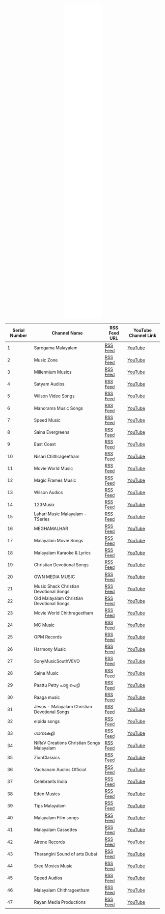 <div align="center">
<a href="https://ravana69.github.io/songs">
    <img src="https://raw.githubusercontent.com/ravana69/songs/main/github-metrics.svg" alt="github-metrics.svg" />
  </a>
</div>


| Serial Number | Channel Name                                       | RSS Feed URL                                         | YouTube Channel Link                                |
|---------------|---------------------------------------------------|------------------------------------------------------|------------------------------------------------------|
| 1             | Saregama Malayalam                                | [RSS Feed](https://www.youtube.com/feeds/videos.xml?channel_id=UCoRF8GByEjmM_yHwUGIDGyQ) | [YouTube](https://www.youtube.com/c/SaregamaMalayalam) |
| 2             | Music Zone                                        | [RSS Feed](https://www.youtube.com/feeds/videos.xml?channel_id=UCGLbP4rkR2vA58xW2M1Itvw) | [YouTube](https://www.youtube.com/c/MusicZone) |
| 3             | Millennium Musics                                 | [RSS Feed](https://www.youtube.com/feeds/videos.xml?channel_id=UCjX6XaM9EEfdH2gh90QZ8pQ) | [YouTube](https://www.youtube.com/c/MillenniumMusics) |
| 4             | Satyam Audios                                     | [RSS Feed](https://www.youtube.com/feeds/videos.xml?channel_id=UCknXFy9YvBIUEs24xb35p4Q) | [YouTube](https://www.youtube.com/c/SatyamAudios) |
| 5             | Wilson Video Songs                                | [RSS Feed](https://www.youtube.com/feeds/videos.xml?channel_id=UC7oE54x62E7AIO5GkdnLTSQ) | [YouTube](https://www.youtube.com/c/WilsonVideoSongs) |
| 6             | Manorama Music Songs                             | [RSS Feed](https://www.youtube.com/feeds/videos.xml?channel_id=UCqow9MwWxJyKZfWbZ-JFI7Q) | [YouTube](https://www.youtube.com/c/ManoramaMusicSongs) |
| 7             | Speed Music                                       | [RSS Feed](https://www.youtube.com/feeds/videos.xml?channel_id=UC2y5LoW-VkSFaKdwNx9pYkQ) | [YouTube](https://www.youtube.com/c/SpeedMusic) |
| 8             | Saina Evergreens                                 | [RSS Feed](https://www.youtube.com/feeds/videos.xml?channel_id=UCdYn0MxeGNvwiiYabspWumg) | [YouTube](https://www.youtube.com/c/SainaEvergreens) |
| 9             | East Coast                                       | [RSS Feed](https://www.youtube.com/feeds/videos.xml?channel_id=UC7wr_pLs8KVXkkXWZxHLR0A) | [YouTube](https://www.youtube.com/c/EastCoast) |
| 10            | Nisari Chithrageetham                            | [RSS Feed](https://www.youtube.com/feeds/videos.xml?channel_id=UCWvaLC8KYp0tfRPvMK5Lobg) | [YouTube](https://www.youtube.com/c/NisariChithrageetham) |
| 11            | Movie World Music                                | [RSS Feed](https://www.youtube.com/feeds/videos.xml?channel_id=UC1H_22jpB9YKzrCGdRKIHZA) | [YouTube](https://www.youtube.com/c/MovieWorldMusic) |
| 12            | Magic Frames Music                               | [RSS Feed](https://www.youtube.com/feeds/videos.xml?channel_id=UCF1whA4-po0ar8XL2eTXKaQ) | [YouTube](https://www.youtube.com/c/MagicFramesMusic) |
| 13            | Wilson Audios                                    | [RSS Feed](https://www.youtube.com/feeds/videos.xml?channel_id=UCIMMOpR0qlLKXk5u0sKAUeg) | [YouTube](https://www.youtube.com/c/WilsonAudios) |
| 14            | 123Musix                                         | [RSS Feed](https://www.youtube.com/feeds/videos.xml?channel_id=UC9AifK4X8HU47bac_Sy5JDw) | [YouTube](https://www.youtube.com/c/123Musix) |
| 15            | Lahari Music Malayalam - TSeries                 | [RSS Feed](https://www.youtube.com/feeds/videos.xml?channel_id=UCBi7UD8gdi_SCLX7dZjKVeQ) | [YouTube](https://www.youtube.com/c/LahariMusicMalayalamTSeries) |
| 16            | MEGHAMALHAR                                      | [RSS Feed](https://www.youtube.com/feeds/videos.xml?channel_id=UCTMGjvkSrKN_IgdPgqnBdgw) | [YouTube](https://www.youtube.com/c/MEGHAMALHAR) |
| 17            | Malayalam Movie Songs                            | [RSS Feed](https://www.youtube.com/feeds/videos.xml?channel_id=UCsCbsDPZdMHALDoDBKtcsoA) | [YouTube](https://www.youtube.com/c/MalayalamMovieSongs) |
| 18            | Malayalam Karaoke & Lyrics                       | [RSS Feed](https://www.youtube.com/feeds/videos.xml?channel_id=UCbcpqs2vCCn-6J-OhhA1dnw) | [YouTube](https://www.youtube.com/c/MalayalamKaraokeLyrics) |
| 19            | Christian Devotional Songs                       | [RSS Feed](https://www.youtube.com/feeds/videos.xml?channel_id=UCXQ1x1oyK0ArXXjoJYEmu4A) | [YouTube](https://www.youtube.com/c/ChristianDevotionalSongs) |
| 20            | OWN MEDIA MUSIC                                  | [RSS Feed](https://www.youtube.com/feeds/videos.xml?channel_id=UC1Z1-ER2nUjr66DGTEq9oMA) | [YouTube](https://www.youtube.com/c/OWNMEDIAMUSIC) |
| 21            | Music Shack Christian Devotional Songs           | [RSS Feed](https://www.youtube.com/feeds/videos.xml?channel_id=UCE3rz9NH0bmlKGKkVylHQKA) | [YouTube](https://www.youtube.com/c/MusicShackChristianDevotionalSongs) |
| 22            | Old Malayalam Christian Devotional Songs         | [RSS Feed](https://www.youtube.com/feeds/videos.xml?channel_id=UCFy_XitaqE6wyn8lN5xoj4g) | [YouTube](https://www.youtube.com/c/OldMalayalamChristianDevotionalSongs) |
| 23            | Movie World Chithrageetham                      | [RSS Feed](https://www.youtube.com/feeds/videos.xml?channel_id=UCMZWNFjDAhbkatSw1ayDbsw) | [YouTube](https://www.youtube.com/c/MovieWorldChithrageetham) |
| 24            | MC Music                                        | [RSS Feed](https://www.youtube.com/feeds/videos.xml?channel_id=UCEZI2GZ0dZ57EJ1coc9D6GQ) | [YouTube](https://www.youtube.com/c/MCMusic) |
| 25            | OPM Records                                     | [RSS Feed](https://www.youtube.com/feeds/videos.xml?channel_id=UCM1pr5O0pJ-4uNkuOZoG0WQ) | [YouTube](https://www.youtube.com/c/OPMRecords) |
| 26            | Harmony Music                                   | [RSS Feed](https://www.youtube.com/feeds/videos.xml?channel_id=UCixq0A3KnHgtVJQen5-2vYA) | [YouTube](https://www.youtube.com/c/HarmonyMusic) |
| 27            | SonyMusicSouthVEVO                              | [RSS Feed](https://www.youtube.com/feeds/videos.xml?channel_id=UCTNtRdBAiZtHP9w7JinzfUg) | [YouTube](https://www.youtube.com/c/SonyMusicSouthVEVO) |
| 28            | Saina Music                                     | [RSS Feed](https://www.youtube.com/feeds/videos.xml?channel_id=UCC85L1ZTp5eY-bhd7QBfmgw) | [YouTube](https://www.youtube.com/c/SainaMusic) |
| 29            | Paattu Petty പാട്ടു പെട്ടി                    | [RSS Feed](https://www.youtube.com/feeds/videos.xml?channel_id=UC7HxL02mm_QSBvrykXTzMew) | [YouTube](https://www.youtube.com/c/PaattuPetty) |
| 30            | Raaga music                                     | [RSS Feed](https://www.youtube.com/feeds/videos.xml?channel_id=UCD5AVlVWt4nAikVPY5jorpg) | [YouTube](https://www.youtube.com/c/RaagaMusic) |
| 31            | Jesus - Malayalam Christian Devotional Songs     | [RSS Feed](https://www.youtube.com/feeds/videos.xml?channel_id=UCnYTfYX0N_2vNY-m3J6OOog) | [YouTube](https://www.youtube.com/c/JesusMalayalamChristianDevotionalSongs) |
| 32            | elpida songs                                    | [RSS Feed](https://www.youtube.com/feeds/videos.xml?channel_id=UCBuc4eFz2k_uVLCFEovl3Cg) | [YouTube](https://www.youtube.com/c/elpidasongs) |
| 33            | ഗാനകേളി                                      | [RSS Feed](https://www.youtube.com/feeds/videos.xml?channel_id=UCSoNZUAtrsWbybDuuhy5k3Q) | [YouTube](https://www.youtube.com/c/ഗാനകേളി) |
| 34            | NiRaV Creations Christian Songs Malayalam        | [RSS Feed](https://www.youtube.com/feeds/videos.xml?channel_id=UCfLtFVqkGB-9IJaaP7au_wA) | [YouTube](https://www.youtube.com/c/NiRaVCreationsChristianSongsMalayalam) |
| 35            | ZionClassics                                    | [RSS Feed](https://www.youtube.com/feeds/videos.xml?channel_id=UCvOUtcz7gP8f_5pb7VBHjWQ) | [YouTube](https://www.youtube.com/c/ZionClassics) |
| 36            | Vachanam Audios Official                        | [RSS Feed](https://www.youtube.com/feeds/videos.xml?channel_id=UCNLLpXJYuECFdvoB1aCRCIQ) | [YouTube](https://www.youtube.com/c/VachanamAudiosOfficial) |
| 37            | Celebrants India                                | [RSS Feed](https://www.youtube.com/feeds/videos.xml?channel_id=UCm7gTGpk4KP6LprBsenCKyQ) | [YouTube](https://www.youtube.com/c/CelebrantsIndia) |
| 38            | Eden Musics                                     | [RSS Feed](https://www.youtube.com/feeds/videos.xml?channel_id=UCNWRLlncg_Ad8IRQflHbmcQ) | [YouTube](https://www.youtube.com/c/EdenMusics) |
| 39            | Tips Malayalam                                  | [RSS Feed](https://www.youtube.com/feeds/videos.xml?channel_id=UCFrwp1a2HW0EohxF5jrv75A) | [YouTube](https://www.youtube.com/c/TipsMalayalam) |
| 40            | Malayalam Film songs                            | [RSS Feed](https://www.youtube.com/feeds/videos.xml?channel_id=UCl6UjHM4zrkbGamI_7t_k2Q) | [YouTube](https://www.youtube.com/c/MalayalamFilmSongs) |
| 41            | Malayalam Cassettes                             | [RSS Feed](https://www.youtube.com/feeds/videos.xml?channel_id=UCAD8x8K7FPX0MSgGU0JRUuA) | [YouTube](https://www.youtube.com/c/MalayalamCassettes) |
| 42            | Airene Records                                  | [RSS Feed](https://www.youtube.com/feeds/videos.xml?channel_id=UCQnCVVUN-9ylqNYeAU7kONA) | [YouTube](https://www.youtube.com/c/AireneRecords) |
| 43            | Tharangini Sound of arts Dubai                   | [RSS Feed](https://www.youtube.com/feeds/videos.xml?channel_id=UCtHSpYB1aAALN0i1_jA8b0g) | [YouTube](https://www.youtube.com/c/TharanginiSoundofartsDubai) |
| 44            | Sree Movies Music                               | [RSS Feed](https://www.youtube.com/feeds/videos.xml?channel_id=UClE-TPA5ccYSdCybdKJXa7w) | [YouTube](https://www.youtube.com/c/SreeMoviesMusic) |
| 45            | Speed Audios                                    | [RSS Feed](https://www.youtube.com/feeds/videos.xml?channel_id=UCR0fM5_ERQiF3x84hX7nqtQ) | [YouTube](https://www.youtube.com/c/SpeedAudios) |
| 46            | Malayalam Chithrageetham                        | [RSS Feed](https://www.youtube.com/feeds/videos.xml?channel_id=UCEAcjAPXNesAnhgNT1VrOwA) | [YouTube](https://www.youtube.com/channel/UCEAcjAPXNesAnhgNT1VrOwA) |
| 47            | Rayan Media Productions                        | [RSS Feed](https://www.youtube.com/feeds/videos.xml?channel_id=UCMcs15fo3W8VZS2f6COk3vQ) | [YouTube](https://www.youtube.com/channel/UCMcs15fo3W8VZS2f6COk3vQ) |
